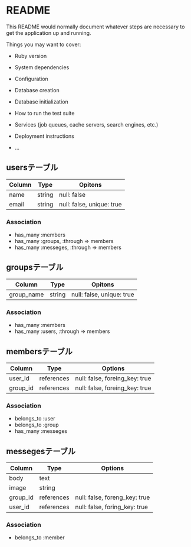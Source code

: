 # README

This README would normally document whatever steps are necessary to get the
application up and running.

Things you may want to cover:

* Ruby version

* System dependencies

* Configuration

* Database creation

* Database initialization

* How to run the test suite

* Services (job queues, cache servers, search engines, etc.)

* Deployment instructions

* ...


## usersテーブル
|Column|Type|Opitons|
|------|----|-------|
|name|string|null: false|
|email|string|null: false, unique: true|

### Association
- has_many :members
- has_many :groups,   :through  => members
- has_many :messeges, :through  => members

## groupsテーブル
|Column|Type|Opitons|
|------|----|-------|
|group_name|string|null: false, unique: true|

### Association
- has_many :members
- has_many :users, :through => members


## membersテーブル

|Column|Type|Options|
|------|----|-------|
|user_id|references|null: false, foreing_key: true|
|group_id|references|null: false, foreing_key: true|

### Association
- belongs_to :user
- belongs_to :group
- has_many   :messeges


## messegesテーブル
|Column|Type|Options|
|------|----|-------|
|body|text||
|image|string||
|group_id|references|null: false, foreng_key: true|
|user_id|references|null: false, foring_key: true|

### Association
- belongs_to :member
